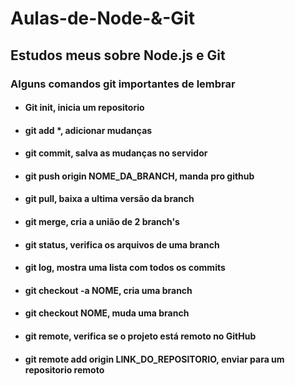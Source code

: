 # Aulas-de-Node-&-Git
## Estudos meus sobre Node.js e Git</br>

### Alguns comandos git importantes de lembrar</br> 
* #### Git init, inicia um repositorio </br>
* #### git add *, adicionar mudanças</br>
* #### git commit, salva as mudanças no servidor</br>
* #### git push origin NOME_DA_BRANCH, manda pro github</br>
* #### git pull, baixa a ultima versão da branch</br>
* #### git merge, cria a união de 2 branch's</br>
* #### git status, verifica os arquivos de uma branch</br>
* #### git log, mostra uma lista com todos os commits</br>
* #### git checkout -a NOME, cria uma branch</br>
* #### git checkout  NOME, muda uma branch</br>
* #### git remote, verifica se o projeto está remoto no GitHub</br>
* #### git remote add origin LINK_DO_REPOSITORIO, enviar para um repositorio remoto</br>
